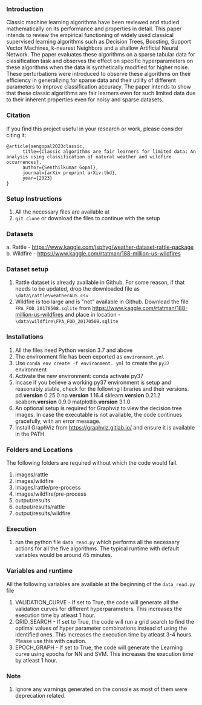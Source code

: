 ### Introduction
Classic machine learning algorithms have been reviewed and studied mathematically on its performance and properties in detail. This paper intends to review the empirical functioning of widely used classical supervised learning algorithms such as Decision Trees, Boosting, Support Vector Machines, k-nearest Neighbors and a shallow Artificial Neural Network. The paper evaluates these algorithms on a sparse tabular data for classification task and observes the effect on specific hyperparameters on these algorithms when the data is synthetically modified for higher noise. These perturbations were introduced to observe these algorithms on their efficiency in generalizing for sparse data and their utility of different parameters to improve classification accuracy. The paper intends to show that these classic algorithms are fair learners even for such limited data due to their inherent properties even for noisy and sparse datasets.

### Citation
If you find this project useful in your research or work, please consider citing it:
```
@article{sengopal2023classic,
      title={Classic algorithms are fair learners for limited data: An analysis using classification of natural weather and wildfire occurrences}, 
      author={Senthilkumar Gopal},
      journal={arXiv preprint arXiv:tbd},
      year={2023}
}
```
### Setup Instructions
1. All the necessary files are available at <add repo link>
2. `git clone` or download the files to continue with the setup

### Datasets
a. Rattle - https://www.kaggle.com/jsphyg/weather-dataset-rattle-package
b. Wildfire - https://www.kaggle.com/rtatman/188-million-us-wildfires

### Dataset setup
1. Rattle dataset is already available in Github. For some reason, if that needs to be updated, drop the downloaded file as `\data\rattle\weatherAUS.csv`
2. Wildfire is too large and is "not" available in Github. Download the file `FPA_FOD_20170508.sqlite` from https://www.kaggle.com/rtatman/188-million-us-wildfires and place in location - `\data\wildfire\FPA_FOD_20170508.sqlite`

### Installations
1. All the files need Python version 3.7 and above
2. The environment file has been exported as `environment.yml`
3. Use `conda env create -f environment. yml` to create the `py37` environment
4. Activate the new environment: conda activate py37
5. Incase if you believe a working py37 environment is setup and reasonably stable, check for the following libraries and their versions.
    pd.__version__ 0.25.0
    np.__version__ 1.16.4
    sklearn.__version__ 0.21.2
    seaborn.__version__ 0.9.0
    matplotlib.__version__ 3.1.0
6. An optional setup is required for Graphviz to view the decision tree images. In case the executable is not available, the code continues gracefully, with an error message.
7. Install GraphViz from https://graphviz.gitlab.io/ and ensure it is available in the PATH

### Folders and Locations
The following folders are required without which the code would fail.
1. images/rattle
2. images/wildfire
3. images/rattle/pre-process
4. images/wildfire/pre-process
5. output/results
6. output/results/rattle
7. output/results/wildfire

### Execution
1. run the python file `data_read.py` which performs all the necessary actions for all the five algorithms. The typical runtime with default variables would be around 45 minutes.

### Variables and runtime

All the following variables are available at the beginning of the `data_read.py` file
1. VALIDATION_CURVE - If set to True, the code will generate all the validation curves for different hyperparameters. This increases the execution time by atleast 1 hour.
2. GRID_SEARCH - If set to True, the code will run a grid search to find the optimal values of hyper parameter combinations instead of using the identified ones. This increases the execution time by atleast 3-4 hours. Please use this with caution.
3. EPOCH_GRAPH - If set to True, the code will generate the Learning curve using epochs for NN and SVM. This increases the execution time by atleast 1 hour.

### Note
1. Ignore any warnings generated on the console as most of them were deprecation related.
